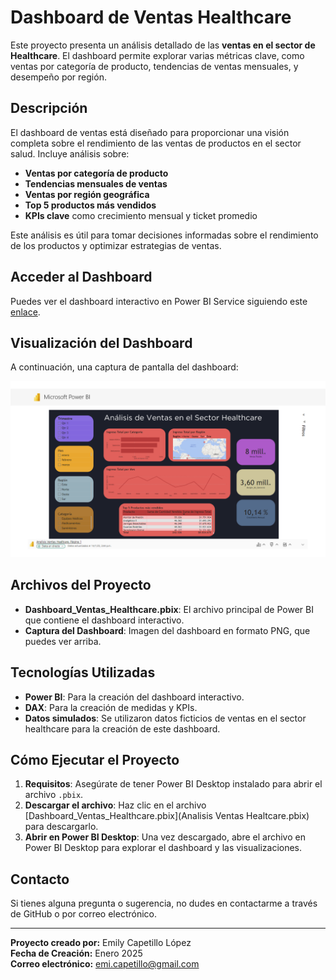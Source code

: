 # Dashboard de Ventas Healthcare

Este proyecto presenta un análisis detallado de las **ventas en el sector de Healthcare**. El dashboard permite explorar varias métricas clave, como ventas por categoría de producto, tendencias de ventas mensuales, y desempeño por región.

## Descripción

El dashboard de ventas está diseñado para proporcionar una visión completa sobre el rendimiento de las ventas de productos en el sector salud. Incluye análisis sobre:

- **Ventas por categoría de producto**
- **Tendencias mensuales de ventas**
- **Ventas por región geográfica**
- **Top 5 productos más vendidos**
- **KPIs clave** como crecimiento mensual y ticket promedio

Este análisis es útil para tomar decisiones informadas sobre el rendimiento de los productos y optimizar estrategias de ventas.

## Acceder al Dashboard

Puedes ver el dashboard interactivo en Power BI Service siguiendo este [enlace](https://app.powerbi.com/groups/me/reports/86a86ea2-b9bc-488e-a97c-592287bc5708/e5bc2d7e9130b9f66006?experience=power-bi).

## Visualización del Dashboard

A continuación, una captura de pantalla del dashboard:

![Dashboard de Ventas Healthcare](Dashboard_Healtcare.png)

## Archivos del Proyecto

- **Dashboard_Ventas_Healthcare.pbix**: El archivo principal de Power BI que contiene el dashboard interactivo.
- **Captura del Dashboard**: Imagen del dashboard en formato PNG, que puedes ver arriba.

## Tecnologías Utilizadas

- **Power BI**: Para la creación del dashboard interactivo.
- **DAX**: Para la creación de medidas y KPIs.
- **Datos simulados**: Se utilizaron datos ficticios de ventas en el sector healthcare para la creación de este dashboard.

## Cómo Ejecutar el Proyecto

1. **Requisitos**: Asegúrate de tener Power BI Desktop instalado para abrir el archivo `.pbix`.
2. **Descargar el archivo**: Haz clic en el archivo [Dashboard_Ventas_Healthcare.pbix](Analisis Ventas Healtcare.pbix) para descargarlo.
3. **Abrir en Power BI Desktop**: Una vez descargado, abre el archivo en Power BI Desktop para explorar el dashboard y las visualizaciones.

## Contacto

Si tienes alguna pregunta o sugerencia, no dudes en contactarme a través de GitHub o por correo electrónico.

---

**Proyecto creado por:** Emily Capetillo López  
**Fecha de Creación:** Enero 2025  
**Correo electrónico:** [emi.capetillo@gmail.com](mailto:emi.capetillo@gmail.com)
